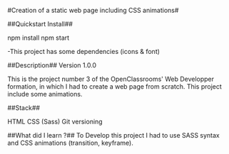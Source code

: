 #Creation of a static web page including CSS animations#

##Quickstart Install##

  npm install
  npm start

  -This project has some dependencies (icons & font)

##Description##
Version 1.0.0

This is the project number 3 of the OpenClassrooms' Web Developper formation, in which I had to create a web page from scratch. This project include some animations.

##Stack##

HTML
CSS (Sass)
Git versioning

##What did I learn ?##
To Develop this project I had to use SASS syntax and CSS animations (transition, keyframe).
